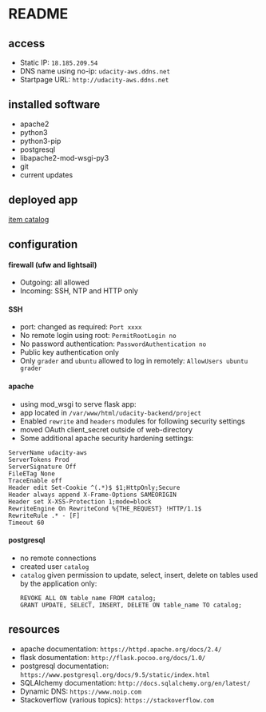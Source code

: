 # README

## access
+ Static IP: `18.185.209.54`
+ DNS name using no-ip: `udacity-aws.ddns.net`
+ Startpage URL: `http://udacity-aws.ddns.net`

## installed software
+ apache2
+ python3
+ python3-pip
+ postgresql
+ libapache2-mod-wsgi-py3
+ git
+ current updates

## deployed app
[item catalog](https://github.com/samydafir/udacity_backend_project)

## configuration

#### firewall (ufw and lightsail)
+ Outgoing: all allowed
+ Incoming: SSH, NTP and HTTP only

#### SSH
+ port: changed as required: `Port xxxx`
+ No remote login using root: `PermitRootLogin no`
+ No password authentication: `PasswordAuthentication no`
+ Public key authentication only
+ Only `grader` and `ubuntu` allowed to log in remotely: `AllowUsers ubuntu grader`

#### apache
+ using mod_wsgi to serve flask app:
+ app located in `/var/www/html/udacity-backend/project`
+ Enabled `rewrite` and `headers` modules for following security settings
+ moved OAuth client_secret outside of web-directory
+ Some additional apache security hardening settings:
```
ServerName udacity-aws
ServerTokens Prod
ServerSignature Off
FileETag None
TraceEnable off
Header edit Set-Cookie ^(.*)$ $1;HttpOnly;Secure
Header always append X-Frame-Options SAMEORIGIN
Header set X-XSS-Protection 1;mode=block
RewriteEngine On RewriteCond %{THE_REQUEST} !HTTP/1.1$
RewriteRule .* - [F]
Timeout 60
```

#### postgresql
+ no remote connections
+ created user `catalog`
+ `catalog` given permission to update, select, insert, delete on tables used by
  the application only:
  ```
  REVOKE ALL ON table_name FROM catalog;
  GRANT UPDATE, SELECT, INSERT, DELETE ON table_name TO catalog;
  ```

## resources
+ apache documentation: `https://httpd.apache.org/docs/2.4/`
+ flask dosumentation: `http://flask.pocoo.org/docs/1.0/`
+ postgresql documentation: `https://www.postgresql.org/docs/9.5/static/index.html`
+ SQLAlchemy documentation: `http://docs.sqlalchemy.org/en/latest/`
+ Dynamic DNS: `https://www.noip.com`
+ Stackoverflow (various topics): `https://stackoverflow.com`
